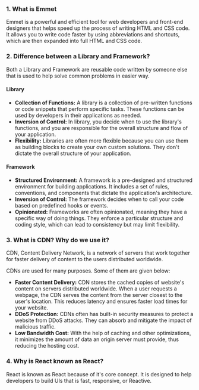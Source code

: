<h3>1. What is Emmet</h3>
<p>Emmet is a powerful and efficient tool for web developers and front-end designers that helps speed up the process of writing HTML and CSS code. It allows you to write code faster by using abbreviations and shortcuts, which are then expanded into full HTML and CSS code. </p>

<h3>2. Difference between a Library and Framework?</h3>
<p>Both a Library and Framework are reusable code written by someone else that is used to help solve common problems in easier way.</p>
<h4>Library</h4>
<ul>
  <li><strong>Collection of Functions:</strong> A library is a collection of pre-written functions or code snippets that perform specific tasks. These functions can be used by developers in their applications as needed.</li>
  <li><strong>Inversion of Control:</strong> In library, you decide when to use the library's functions, and you are responsible for the overall structure and flow of your application.</li>
  <li><strong>Flexibility:</strong> Libraries are often more flexible because you can use them as building blocks to create your own custom solutions. They don't dictate the overall structure of your application.</li>
</ul>
<h4>Framework</h4>
<ul>
  <li><strong>Structured Environment:</strong> A framework is a pre-designed and structured environment for building applications. It includes a set of rules, conventions, and components that dictate the application's architecture.</li>
  <li><strong>Inversion of Control:</strong> The framework decides when to call your code based on predefined hooks or events.</li>
  <li><strong>Opinionated:</strong> Frameworks are often opinionated, meaning they have a specific way of doing things. They enforce a particular structure and coding style, which can lead to consistency but may limit flexibility.</li>
</ul>

<h3>3. What is CDN? Why do we use it?</h3>
<p>CDN, Content Delivery Network, is a network of servers that work together for faster delivery of content to the users distributed worldwide.</p>
<p>CDNs are used for many purposes. Some of them are given below:</p>
<ul>
  <li><strong>Faster Content Delivery:</strong> CDN stores the cached copies of website's content on servers distributed worldwide. When a user requests a webpage, the CDN serves the content from the server closest to the user's location. This reduces latency and ensures faster load times for your website.</li>
  <li><strong>DDoS Protection:</strong> CDNs often has built-in security measures to protect a website from DDoS attacks. They can absorb and mitigate the impact of malicious traffic.</li>
  <li><strong>Low Bandwidth Cost:</strong> With the help of caching and other optimizations, it minimizes the amount of data an origin server must provide, thus reducing the hosting cost.</li>
</ul>

<h3>4. Why is React known as React?</h3>
<p>React is known as React because of it's core concept. It is designed to help developers to build UIs that is fast, responsive, or Reactive.</p>
